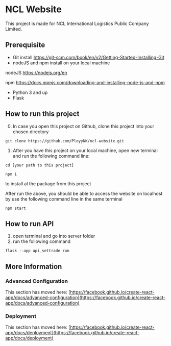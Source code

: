 # NCL Website
This project is made for NCL International Logistics Public Company Limited.

## Prerequisite 
- Git install https://git-scm.com/book/en/v2/Getting-Started-Installing-Git
- nodeJS and npm install on your local machine

nodeJS https://nodejs.org/en

npm https://docs.npmjs.com/downloading-and-installing-node-js-and-npm

- Python 3 and up 
- Flask

## How to run this project
0. In case you open this project on Github, clone this project into your chosen directory

``` 
git clone https://github.com/PloyyNK/ncl-website.git
 ```

1. After you have this project on your local machine, open new terminal and run the following command line:

```
cd [your path to this project] 
```

```
npm i
```  
to install al the package from this project

After run the above, you should be able to access the website on localhost by use the following command line in the same terminal

```
npm start
```

## How to run API

1. open terminal and go into server folder
2. run the following command

```
flask --app api_settrade run
```

## More Information 
### Advanced Configuration

This section has moved here: [https://facebook.github.io/create-react-app/docs/advanced-configuration](https://facebook.github.io/create-react-app/docs/advanced-configuration)

### Deployment

This section has moved here: [https://facebook.github.io/create-react-app/docs/deployment](https://facebook.github.io/create-react-app/docs/deployment)

